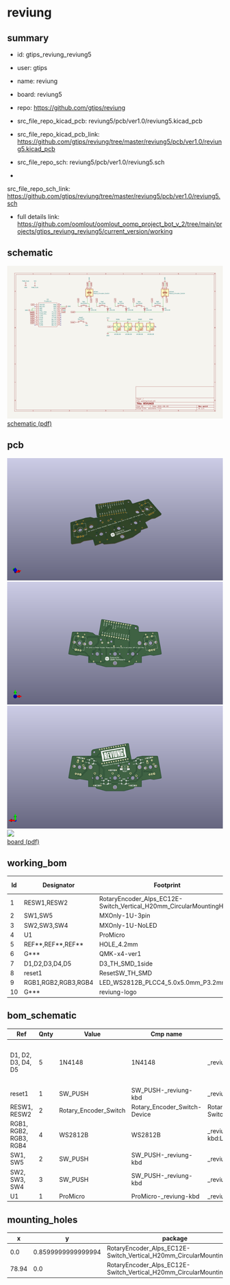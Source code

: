 # reviung
 
## summary 
* id: gtips_reviung_reviung5
* user: gtips
* name: reviung
* board: reviung5
* repo: https://github.com/gtips/reviung
* src_file_repo_kicad_pcb: reviung5/pcb/ver1.0/reviung5.kicad_pcb
* src_file_repo_kicad_pcb_link: https://github.com/gtips/reviung/tree/master/reviung5/pcb/ver1.0/reviung5.kicad_pcb


* src_file_repo_sch: reviung5/pcb/ver1.0/reviung5.sch
*
 src_file_repo_sch_link: https://github.com/gtips/reviung/tree/master/reviung5/pcb/ver1.0/reviung5.sch
* full details link: https://github.com/oomlout/oomlout_oomp_project_bot_v_2/tree/main/projects/gtips_reviung_reviung5/current_version/working  

## schematic  
![](working_schematic_600.png)  
[schematic (pdf)](working_schematic.pdf)  

## pcb  
![](working_3d_600.png) 
![](working_3d_front_600.png)  
![](working_3d_back_600.png)  
![](working_600.png)  
[board (pdf)](working.pdf)  

## working_bom
| Id | Designator | Footprint | Quantity | Designation | Supplier and ref |  | None | 
| --- | --- | --- | --- | --- | --- | --- | --- | 
| 1 | RESW1,RESW2 | RotaryEncoder_Alps_EC12E-Switch_Vertical_H20mm_CircularMountingHoles | 2 | Rotary_Encoder_Switch |  |  | [''] | 
| 2 | SW1,SW5 | MXOnly-1U-3pin | 2 | SW_PUSH |  |  | [''] | 
| 3 | SW2,SW3,SW4 | MXOnly-1U-NoLED | 3 | SW_PUSH |  |  | [''] | 
| 4 | U1 | ProMicro | 1 | ProMicro |  |  | [''] | 
| 5 | REF**,REF**,REF** | HOLE_4.2mm | 3 | HOLE_4.2mm |  |  | [''] | 
| 6 | G*** | QMK-x4-ver1 | 1 | LOGO |  |  | [''] | 
| 7 | D1,D2,D3,D4,D5 | D3_TH_SMD_1side | 5 | 1N4148 |  |  | [''] | 
| 8 | reset1 | ResetSW_TH_SMD | 1 | SW_PUSH |  |  | [''] | 
| 9 | RGB1,RGB2,RGB3,RGB4 | LED_WS2812B_PLCC4_5.0x5.0mm_P3.2mm | 4 | WS2812B |  |  | [''] | 
| 10 | G*** | reviung-logo | 1 | LOGO |  |  | [''] | 


## bom_schematic
| Ref | Qnty | Value | Cmp name | Footprint | Description | Vendor | DNP | 
| --- | --- | --- | --- | --- | --- | --- | --- | 
| D1, D2, D3, D4, D5 | 5 | 1N4148 | 1N4148 | _reviung-kbd:D3_TH_SMD_1side | 100V 0.15A standard switching diode, DO-35 |  |  | 
| reset1 | 1 | SW_PUSH | SW_PUSH-_reviung-kbd | _reviung-kbd:ResetSW_TH_SMD |  |  |  | 
| RESW1, RESW2 | 2 | Rotary_Encoder_Switch | Rotary_Encoder_Switch-Device | Rotary_Encoder:RotaryEncoder_Alps_EC12E-Switch_Vertical_H20mm_CircularMountingHoles |  |  |  | 
| RGB1, RGB2, RGB3, RGB4 | 4 | WS2812B | WS2812B | _reviung-kbd:LED_WS2812B_PLCC4_5.0x5.0mm_P3.2mm | RGB LED with integrated controller |  |  | 
| SW1, SW5 | 2 | SW_PUSH | SW_PUSH-_reviung-kbd | _reviung-kbd:MXOnly-1U-3pin |  |  |  | 
| SW2, SW3, SW4 | 3 | SW_PUSH | SW_PUSH-_reviung-kbd | _reviung-kbd:MXOnly-1U-NoLED |  |  |  | 
| U1 | 1 | ProMicro | ProMicro-_reviung-kbd | _reviung-kbd:ProMicro |  |  |  | 


## mounting_holes
| x | y | package | value | ref | size | 
| --- | --- | --- | --- | --- | --- | 
| 0.0 | 0.8599999999999994 | RotaryEncoder_Alps_EC12E-Switch_Vertical_H20mm_CircularMountingHoles | Rotary_Encoder_Switch | RESW1 | m3 | 
| 78.94 | 0.0 | RotaryEncoder_Alps_EC12E-Switch_Vertical_H20mm_CircularMountingHoles | Rotary_Encoder_Switch | RESW2 | m3 | 


